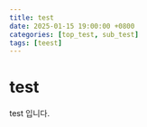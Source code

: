 ```yaml
---
title: test
date: 2025-01-15 19:00:00 +0800
categories: [top_test, sub_test]
tags: [teest]
---
```


# test

test 입니다.